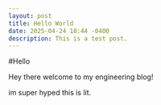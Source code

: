```yaml
---
layout: post
title: Hello World
date: 2025-04-24 18:44 -0400
description: This is a test post.
---
```


#Hello 

Hey there welcome to my engineering blog!



im super hyped this is lit.
